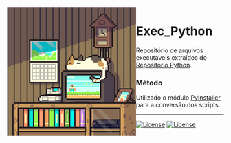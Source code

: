 <img align="left" alt="GIF" src="https://github.com/AdrianOliv/Assets/blob/main/pixel-art-gif-Pixelart.gif"  width="300"/>

# Exec_Python
Repositório de arquivos executáveis extraídos do <a href="https://github.com/AdrianOliv/Python">Repositório Python</a>.

### Método
Utilizado o módulo <a href="https://github.com/pyinstaller/pyinstaller">PyInstaller</a> para a conversão dos scripts.

---
[![License](https://img.shields.io/npm/l/react?color=orange&style=for-the-badge)](https://github.com/AdrianOliv/Exec_Python/blob/main/LICENSE)
[![License](https://img.shields.io/badge/Python-7adb24?style=for-the-badge&logo=python&logoColor=white)](https://github.com/AdrianOliv/Python)
